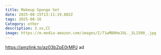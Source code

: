 ```yaml
---
title: Makeup Sponge Set
date: 2025-08-15T13:11:19.602Z
tags: 2025-08-16
Category: other
description: 3.xx,CC
image: https://m.media-amazon.com/images/I/71wMB0HoJUL._SL1500_.jpg
---
```

https://amzlink.to/az03bZpE0rMPJ ad